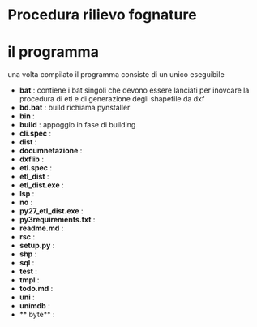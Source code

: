 # Procedura rilievo fognature

# il programma

una volta compilato il programma consiste di un unico eseguibile 



 * **bat** : contiene i bat singoli che devono essere lanciati per inovcare la procedura di etl e di generazione degli shapefile da dxf
 * **bd.bat** : build richiama pynstaller
 * **bin** : 
 * **build** :  appoggio in fase di building
 * **cli.spec** : 
 * **dist** : 
 * **documnetazione** : 
 * **dxflib** : 
 * **etl.spec** : 
 * **etl_dist** : 
 * **etl_dist.exe** : 
 * **lsp** : 
 * **no** : 
 * **py27_etl_dist.exe** : 
 * **py3requirements.txt** : 
 * **readme.md** : 
 * **rsc** : 
 * **setup.py** : 
 * **shp** : 
 * **sql** : 
 * **test** : 
 * **tmpl** : 
 * **todo.md** : 
 * **uni** : 
 * **unimdb** : 
 * ** byte** : 